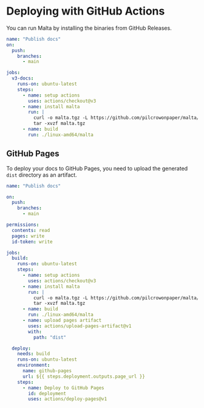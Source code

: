 # Deploying with GitHub Actions

You can run Malta by installing the binaries from GitHub Releases.

```yaml
name: "Publish docs"
on:
  push:
    branches:
      - main

jobs:
  v3-docs:
    runs-on: ubuntu-latest
    steps:
      - name: setup actions
        uses: actions/checkout@v3
      - name: install malta
        run: |
          curl -o malta.tgz -L https://github.com/pilcrowonpaper/malta/releases/latest/download/linux-amd64.tgz
          tar -xvzf malta.tgz
      - name: build
        run: ./linux-amd64/malta
```

## GitHub Pages

To deploy your docs to GitHub Pages, you need to upload the generated `dist` directory as an artifact.

```yaml
name: "Publish docs"

on:
  push:
    branches:
      - main

permissions:
  contents: read
  pages: write
  id-token: write

jobs:
  build:
    runs-on: ubuntu-latest
    steps:
      - name: setup actions
        uses: actions/checkout@v3
      - name: install malta
        run: |
          curl -o malta.tgz -L https://github.com/pilcrowonpaper/malta/releases/latest/download/linux-amd64.tgz
          tar -xvzf malta.tgz
      - name: build
        run: ./linux-amd64/malta
      - name: upload pages artifact
        uses: actions/upload-pages-artifact@v1
        with:
          path: "dist"

  deploy:
    needs: build
    runs-on: ubuntu-latest
    environment:
      name: github-pages
      url: ${{ steps.deployment.outputs.page_url }}
    steps:
      - name: Deploy to GitHub Pages
        id: deployment
        uses: actions/deploy-pages@v1
```
